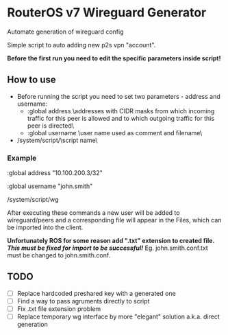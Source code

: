 # RouterOS v7 Wireguard Generator
Automate generation of wireguard config

Simple script to auto adding new p2s vpn "account".

**Before the first run you need to edit the specific parameters inside script!**

## How to use
- Before running the script you need to set two parameters - address and username:
  - :global address \addresses with CIDR masks from which incoming traffic for this peer is allowed and to which outgoing traffic for this peer is directed\
  - :global username \user name used as comment and filename\
- /system/script/\script name\

### Example
:global address "10.100.200.3/32"

:global username "john.smith"

/system/script/wg


After executing these commands a new user will be added to wireguard/peers and a corresponding file will appear in the Files, which can be imported into the client.

**Unfortunately ROS for some reason add ".txt" extension to created file. _This must be fixed for import to be successful!_** Eg. john.smith.conf.txt must be changed to john.smith.conf.

## TODO
- [ ] Replace hardcoded preshared key with a generated one
- [ ] Find a way to pass agruments directly to script
- [ ] Fix .txt file extension problem
- [ ] Replace temporary wg interface by more "elegant" solution a.k.a. direct generation
